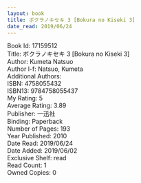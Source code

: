 ```yaml
---
layout: book
title: ボクラノキセキ 3 [Bokura no Kiseki 3]
date_read: 2019/06/24
---
```


Book Id: 17159512<br />
Title: ボクラノキセキ 3 [Bokura no Kiseki 3]<br />
Author: Kumeta Natsuo<br />
Author l-f: Natsuo, Kumeta<br />
Additional Authors: <br />
ISBN: 4758055432<br />
ISBN13: 9784758055437<br />
My Rating: 5<br />
Average Rating: 3.89<br />
Publisher: 一迅社<br />
Binding: Paperback<br />
Number of Pages: 193<br />
Year Published: 2010<br />
Date Read: 2019/06/24<br />
Date Added: 2019/06/02<br />
Exclusive Shelf: read<br />
Read Count: 1<br />
Owned Copies: 0<br />

